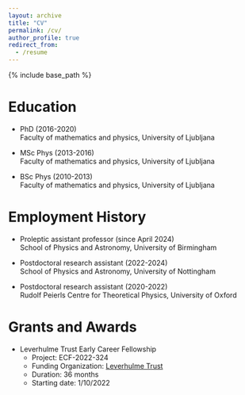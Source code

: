 ```yaml
---
layout: archive
title: "CV"
permalink: /cv/
author_profile: true
redirect_from:
  - /resume
---
```


{% include base_path %}

Education
======
* PhD (2016-2020)  
Faculty of mathematics and physics, University of Ljubljana

* MSc Phys (2013-2016)  
Faculty of mathematics and physics, University of Ljubljana

* BSc Phys (2010-2013)  
Faculty of mathematics and physics, University of Ljubljana

Employment History
======
* Proleptic assistant professor (since April 2024)  
School of Physics and Astronomy, University of Birmingham

* Postdoctoral research assistant (2022-2024)  
School of Physics and Astronomy, University of Nottingham

* Postdoctoral research assistant (2020-2022)  
Rudolf Peierls Centre for Theoretical Physics, University of Oxford
  
Grants and Awards
======
* Leverhulme Trust Early Career Fellowship  
    * Project: ECF-2022-324
    * Funding Organization: [Leverhulme Trust](https://www.leverhulme.ac.uk/)
    * Duration: 36 months
    * Starting date: 1/10/2022

